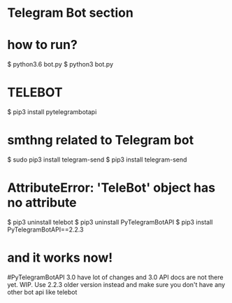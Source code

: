 # Telegram Bot section

# how to run?

$ python3.6 bot.py
$ python3 bot.py

# TELEBOT

$ pip3 install pytelegrambotapi


# smthng related to Telegram bot
$ sudo pip3 install telegram-send
$ pip3 install telegram-send

# AttributeError: 'TeleBot' object has no attribute
$ pip3 uninstall telebot
$ pip3 uninstall PyTelegramBotAPI
$ pip3 install PyTelegramBotAPI==2.2.3
# and it works now!

#PyTelegramBotAPI 3.0 have lot of changes and 3.0 API docs are not there yet. WIP. Use 2.2.3 older version instead and make sure you don't have any other bot api like telebot
